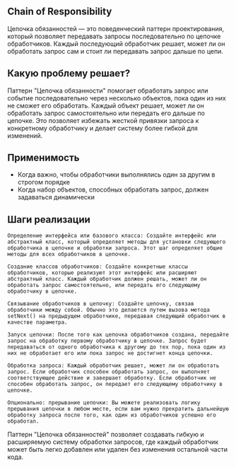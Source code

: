 ## Chain of Responsibility

Цепочка обязанностей — это поведенческий паттерн проектирования, который позволяет передавать запросы последовательно по цепочке обработчиков. Каждый последующий обработчик решает, может ли он обработать запрос сам и стоит ли передавать запрос дальше по цепи.

## Какую проблему решает?

Паттерн "Цепочка обязанности" помогает обработать запрос или событие последовательно через несколько объектов, пока один из них не сможет его обработать. Каждый объект решает, может ли он обработать запрос самостоятельно или передать его дальше по цепочке. Это позволяет избежать жесткой привязки запроса к конкретному обработчику и делает систему более гибкой для изменений.

## Применимость

* Когда важно, чтобы обработчики выполнялись один за другим в строгом порядке
*  Когда набор объектов, способных обработать запрос, должен задаваться динамически

## Шаги реализации

    Определение интерфейса или базового класса: Создайте интерфейс или абстрактный класс, который определяет методы для установки следующего обработчика в цепочке и обработки запроса. Этот шаг определяет общие методы для всех обработчиков в цепочке.

    Создание классов обработчиков: Создайте конкретные классы обработчиков, которые реализуют этот интерфейс или расширяют абстрактный класс. Каждый обработчик должен решать, может ли он обработать запрос самостоятельно, или передать его следующему обработчику в цепочке.

    Связывание обработчиков в цепочку: Создайте цепочку, связав обработчики между собой. Обычно это делается путем вызова метода setNext() на предыдущем обработчике, передавая следующий обработчик в качестве параметра.

    Запуск цепочки: После того как цепочка обработчиков создана, передайте запрос на обработку первому обработчику в цепочке. Запрос будет передаваться от одного обработчика к другому до тех пор, пока один из них не обработает его или пока запрос не достигнет конца цепочки.

    Обработка запроса: Каждый обработчик решает, может ли он обработать запрос. Если обработчик способен обработать запрос, он выполняет соответствующее действие и завершает обработку. Если обработчик не способен обработать запрос, он передает его следующему обработчику в цепочке.

    Опционально: прерывание цепочки: Вы можете реализовать логику прерывания цепочки в любом месте, если вам нужно прекратить дальнейшую обработку запроса после того, как один из обработчиков успешно его обработал.

Паттерн "Цепочка обязанностей" позволяет создавать гибкую и расширяемую систему обработки запросов, где каждый обработчик может быть легко добавлен или удален без изменения остальной части кода.